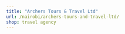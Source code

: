 ```yaml
---
title: "Archers Tours & Travel Ltd"
url: /nairobi/archers-tours-and-travel-ltd/
shop: travel agency
---
```

